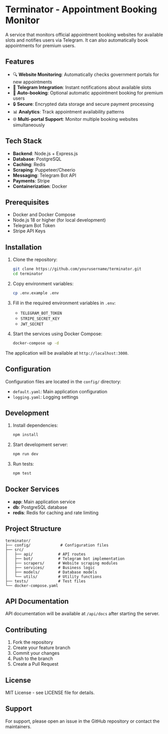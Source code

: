 # Terminator - Appointment Booking Monitor

A service that monitors official appointment booking websites for available slots and notifies users via Telegram. It can also automatically book appointments for premium users.

## Features

- 🔍 **Website Monitoring**: Automatically checks government portals for new appointments
- 📱 **Telegram Integration**: Instant notifications about available slots
- 🤖 **Auto-booking**: Optional automatic appointment booking for premium users
- 🔒 **Secure**: Encrypted data storage and secure payment processing
- 📊 **Analytics**: Track appointment availability patterns
- 🌐 **Multi-portal Support**: Monitor multiple booking websites simultaneously

## Tech Stack

- **Backend**: Node.js + Express.js
- **Database**: PostgreSQL
- **Caching**: Redis
- **Scraping**: Puppeteer/Cheerio
- **Messaging**: Telegram Bot API
- **Payments**: Stripe
- **Containerization**: Docker

## Prerequisites

- Docker and Docker Compose
- Node.js 18 or higher (for local development)
- Telegram Bot Token
- Stripe API Keys

## Installation

1. Clone the repository:
   ```bash
   git clone https://github.com/yourusername/terminator.git
   cd terminator
   ```

2. Copy environment variables:
   ```bash
   cp .env.example .env
   ```

3. Fill in the required environment variables in `.env`:
   - `TELEGRAM_BOT_TOKEN`
   - `STRIPE_SECRET_KEY`
   - `JWT_SECRET`

4. Start the services using Docker Compose:
   ```bash
   docker-compose up -d
   ```

The application will be available at `http://localhost:3000`.

## Configuration

Configuration files are located in the `config/` directory:

- `default.yaml`: Main application configuration
- `logging.yaml`: Logging settings

## Development

1. Install dependencies:
   ```bash
   npm install
   ```

2. Start development server:
   ```bash
   npm run dev
   ```

3. Run tests:
   ```bash
   npm test
   ```

## Docker Services

- **app**: Main application service
- **db**: PostgreSQL database
- **redis**: Redis for caching and rate limiting

## Project Structure

```
terminator/
├── config/             # Configuration files
├── src/
│   ├── api/           # API routes
│   ├── bot/           # Telegram bot implementation
│   ├── scrapers/      # Website scraping modules
│   ├── services/      # Business logic
│   ├── models/        # Database models
│   └── utils/         # Utility functions
├── tests/             # Test files
└── docker-compose.yaml
```

## API Documentation

API documentation will be available at `/api/docs` after starting the server.

## Contributing

1. Fork the repository
2. Create your feature branch
3. Commit your changes
4. Push to the branch
5. Create a Pull Request

## License

MIT License - see LICENSE file for details.

## Support

For support, please open an issue in the GitHub repository or contact the maintainers.
